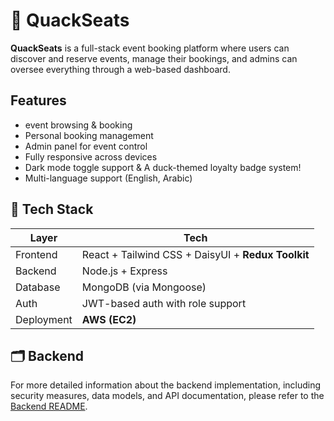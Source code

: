 # 🦆 QuackSeats

**QuackSeats** is a full-stack event booking platform where users can discover and reserve events, manage their bookings, and admins can oversee everything through a web-based dashboard.

## Features

* event browsing & booking
* Personal booking management
* Admin panel for event control
* Fully responsive across devices
* Dark mode toggle support & A duck-themed loyalty badge system!
* Multi-language support (English, Arabic)

## 🧱 Tech Stack

| Layer      | Tech                                                 |
| ---------- | ---------------------------------------------------- |
| Frontend   | React + Tailwind CSS + DaisyUI + **Redux Toolkit** |
| Backend    | Node.js + Express                                    |
| Database   | MongoDB (via Mongoose)                               |
| Auth       | JWT-based auth with role support                     |
| Deployment | **AWS (EC2)**        |

## 🗂️ Backend

For more detailed information about the backend implementation, including security measures, data models, and API documentation, please refer to the [Backend README](./BE/README.md).

